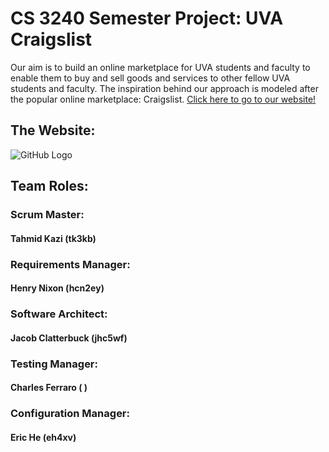 # CS 3240 Semester Project: UVA Craigslist

Our aim is to build an online marketplace for UVA students and faculty to enable them to buy and sell goods and services to other fellow UVA students and faculty. The inspiration behind our approach is modeled after the popular online marketplace: Craigslist.
[Click here to go to our website!](https://renamelater-craigslist.herokuapp.com/)

## The Website:
![GitHub Logo](/images/logo.png)

## Team Roles:

### Scrum Master: 
#### Tahmid Kazi (tk3kb)
### Requirements Manager: 
#### Henry Nixon (hcn2ey)
### Software Architect: 
#### Jacob Clatterbuck (jhc5wf)
### Testing Manager: 
#### Charles Ferraro ( )
### Configuration Manager: 
#### Eric He (eh4xv)
